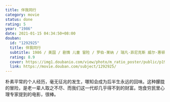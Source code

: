 ```yaml
---
title: 伴我同行
category: movie
status: done
rating: 5
year: "1986"
date: 2021-01-15 04:34:50+08:00
douban:
  id: "1292925"
  title: 伴我同行
  subtitle: 1986 / 美国 / 剧情 儿童 冒险 / 罗伯·莱纳 / 瑞凡·菲尼克斯 威尔·惠顿
  rating: 8.9
  cover: https://img1.doubanio.com/view/photo/m_ratio_poster/public/p1979379460.jpg
  link: https://movie.douban.com/subject/1292925/
---
```


朴素平常的个人经历，毫无征兆的发生，哪知会成为后半生永远的回味。这种朦胧的冒险，是老一辈人取之不尽、而我们这一代却几乎得不到的财富。饱食穷民里心理专家提到的电影，很棒。
